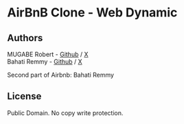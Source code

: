 # AirBnB Clone - Web Dynamic

## Authors
MUGABE Robert - [Github](https://github.com/mugabe-rob) / [X](https://twitter.com/mugaberobertson)  
Bahati Remmy - [Github](https://github.com/BaRemy) / [X](https://twitter.com/@bahati_remmy)

Second part of Airbnb: Bahati Remmy

## License
Public Domain. No copy write protection. 
